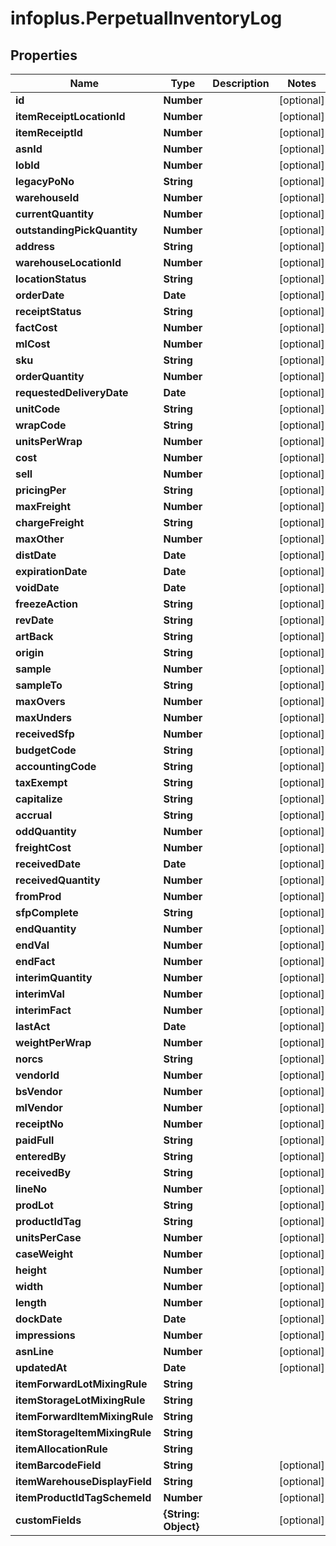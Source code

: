 # infoplus.PerpetualInventoryLog

## Properties
Name | Type | Description | Notes
------------ | ------------- | ------------- | -------------
**id** | **Number** |  | [optional] 
**itemReceiptLocationId** | **Number** |  | [optional] 
**itemReceiptId** | **Number** |  | [optional] 
**asnId** | **Number** |  | [optional] 
**lobId** | **Number** |  | [optional] 
**legacyPoNo** | **String** |  | [optional] 
**warehouseId** | **Number** |  | [optional] 
**currentQuantity** | **Number** |  | [optional] 
**outstandingPickQuantity** | **Number** |  | [optional] 
**address** | **String** |  | [optional] 
**warehouseLocationId** | **Number** |  | [optional] 
**locationStatus** | **String** |  | [optional] 
**orderDate** | **Date** |  | [optional] 
**receiptStatus** | **String** |  | [optional] 
**factCost** | **Number** |  | [optional] 
**mlCost** | **Number** |  | [optional] 
**sku** | **String** |  | [optional] 
**orderQuantity** | **Number** |  | [optional] 
**requestedDeliveryDate** | **Date** |  | [optional] 
**unitCode** | **String** |  | [optional] 
**wrapCode** | **String** |  | [optional] 
**unitsPerWrap** | **Number** |  | [optional] 
**cost** | **Number** |  | [optional] 
**sell** | **Number** |  | [optional] 
**pricingPer** | **String** |  | [optional] 
**maxFreight** | **Number** |  | [optional] 
**chargeFreight** | **String** |  | [optional] 
**maxOther** | **Number** |  | [optional] 
**distDate** | **Date** |  | [optional] 
**expirationDate** | **Date** |  | [optional] 
**voidDate** | **Date** |  | [optional] 
**freezeAction** | **String** |  | [optional] 
**revDate** | **String** |  | [optional] 
**artBack** | **String** |  | [optional] 
**origin** | **String** |  | [optional] 
**sample** | **Number** |  | [optional] 
**sampleTo** | **String** |  | [optional] 
**maxOvers** | **Number** |  | [optional] 
**maxUnders** | **Number** |  | [optional] 
**receivedSfp** | **Number** |  | [optional] 
**budgetCode** | **String** |  | [optional] 
**accountingCode** | **String** |  | [optional] 
**taxExempt** | **String** |  | [optional] 
**capitalize** | **String** |  | [optional] 
**accrual** | **String** |  | [optional] 
**oddQuantity** | **Number** |  | [optional] 
**freightCost** | **Number** |  | [optional] 
**receivedDate** | **Date** |  | [optional] 
**receivedQuantity** | **Number** |  | [optional] 
**fromProd** | **Number** |  | [optional] 
**sfpComplete** | **String** |  | [optional] 
**endQuantity** | **Number** |  | [optional] 
**endVal** | **Number** |  | [optional] 
**endFact** | **Number** |  | [optional] 
**interimQuantity** | **Number** |  | [optional] 
**interimVal** | **Number** |  | [optional] 
**interimFact** | **Number** |  | [optional] 
**lastAct** | **Date** |  | [optional] 
**weightPerWrap** | **Number** |  | [optional] 
**norcs** | **String** |  | [optional] 
**vendorId** | **Number** |  | [optional] 
**bsVendor** | **Number** |  | [optional] 
**mlVendor** | **Number** |  | [optional] 
**receiptNo** | **Number** |  | [optional] 
**paidFull** | **String** |  | [optional] 
**enteredBy** | **String** |  | [optional] 
**receivedBy** | **String** |  | [optional] 
**lineNo** | **Number** |  | [optional] 
**prodLot** | **String** |  | [optional] 
**productIdTag** | **String** |  | [optional] 
**unitsPerCase** | **Number** |  | [optional] 
**caseWeight** | **Number** |  | [optional] 
**height** | **Number** |  | [optional] 
**width** | **Number** |  | [optional] 
**length** | **Number** |  | [optional] 
**dockDate** | **Date** |  | [optional] 
**impressions** | **Number** |  | [optional] 
**asnLine** | **Number** |  | [optional] 
**updatedAt** | **Date** |  | [optional] 
**itemForwardLotMixingRule** | **String** |  | 
**itemStorageLotMixingRule** | **String** |  | 
**itemForwardItemMixingRule** | **String** |  | 
**itemStorageItemMixingRule** | **String** |  | 
**itemAllocationRule** | **String** |  | 
**itemBarcodeField** | **String** |  | [optional] 
**itemWarehouseDisplayField** | **String** |  | [optional] 
**itemProductIdTagSchemeId** | **Number** |  | [optional] 
**customFields** | **{String: Object}** |  | [optional] 


